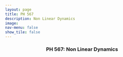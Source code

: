 ```yaml
---
layout: page
title: PH 567
description: Non Linear Dynamics
image: 
nav-menu: false
show_tile: false
---
```


<!-- Main -->
<div id="main" class="alt">

<!-- One -->
<section id="one">
	<div class="inner">
		<header class="major">
			<h3>PH 567: Non Linear Dynamics</h3>
		</header>

<!-- Content -->
